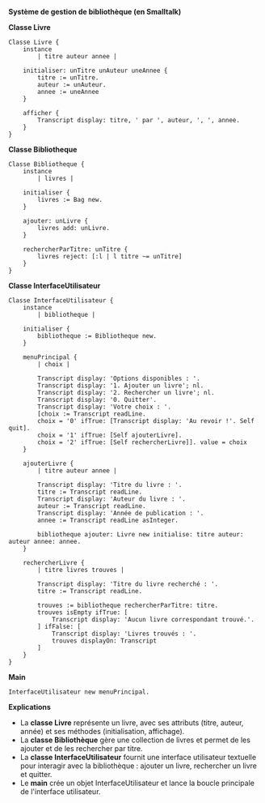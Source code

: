 **Système de gestion de bibliothèque (en Smalltalk)**

**Classe Livre**

```smalltalk
Classe Livre {
	instance
		| titre auteur annee |

	initialiser: unTitre unAuteur uneAnnee {
		titre := unTitre.
		auteur := unAuteur.
		annee := uneAnnee
	}

	afficher {
		Transcript display: titre, ' par ', auteur, ', ', annee.
	}
}
```

**Classe Bibliotheque**

```smalltalk
Classe Bibliotheque {
	instance
		| livres |

	initialiser {
		livres := Bag new.
	}

	ajouter: unLivre {
		livres add: unLivre.
	}

	rechercherParTitre: unTitre {
		livres reject: [:l | l titre ~= unTitre]
	}
}
```

**Classe InterfaceUtilisateur**

```smalltalk
Classe InterfaceUtilisateur {
	instance
		| bibliotheque |

	initialiser {
		bibliotheque := Bibliotheque new.
	}

	menuPrincipal {
		| choix |

		Transcript display: 'Options disponibles : '.
		Transcript display: '1. Ajouter un livre'; nl.
		Transcript display: '2. Rechercher un livre'; nl.
		Transcript display: '0. Quitter'.
		Transcript display: 'Votre choix : '.
		[choix := Transcript readLine.
		choix = '0' ifTrue: [Transcript display: 'Au revoir !'. Self quit].
		choix = '1' ifTrue: [Self ajouterLivre].
		choix = '2' ifTrue: [Self rechercherLivre]]. value = choix
	}

	ajouterLivre {
		| titre auteur annee |

		Transcript display: 'Titre du livre : '.
		titre := Transcript readLine.
		Transcript display: 'Auteur du livre : '.
		auteur := Transcript readLine.
		Transcript display: 'Année de publication : '.
		annee := Transcript readLine asInteger.

		bibliotheque ajouter: Livre new initialise: titre auteur: auteur annee: annee.
	}

	rechercherLivre {
		| titre livres trouves |

		Transcript display: 'Titre du livre recherché : '.
		titre := Transcript readLine.

		trouves := bibliotheque rechercherParTitre: titre.
		trouves isEmpty ifTrue: [
			Transcript display: 'Aucun livre correspondant trouvé.'.
		] ifFalse: [
			Transcript display: 'Livres trouvés : '.
			trouves displayOn: Transcript
		]
	}
}
```

**Main**

```smalltalk
InterfaceUtilisateur new menuPrincipal.
```

**Explications**

* La **classe Livre** représente un livre, avec ses attributs (titre, auteur, année) et ses méthodes (initialisation, affichage).
* La **classe Bibliothèque** gère une collection de livres et permet de les ajouter et de les rechercher par titre.
* La **classe InterfaceUtilisateur** fournit une interface utilisateur textuelle pour interagir avec la bibliothèque : ajouter un livre, rechercher un livre et quitter.
* Le **main** crée un objet InterfaceUtilisateur et lance la boucle principale de l'interface utilisateur.